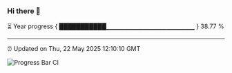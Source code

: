 ### Hi there 👋

⏳ Year progress { ███████████▁▁▁▁▁▁▁▁▁▁▁▁▁▁▁▁▁▁▁ } 38.77 %

---

⏰ Updated on Thu, 22 May 2025 12:10:10 GMT

![Progress Bar CI](https://github.com/liununu/liununu/workflows/Progress%20Bar%20CI/badge.svg)
